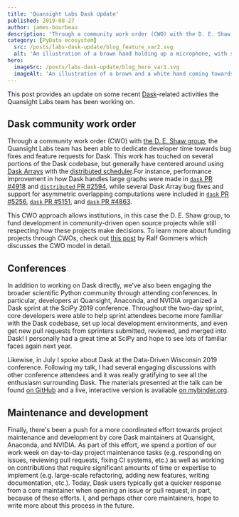 ```yaml
---
title: 'Quansight Labs Dask Update'
published: 2019-08-27
author: james-bourbeau
description: 'Through a community work order (CWO) with the D. E. Shaw group, the Quansight Labs team has been able to dedicate developer time towards bug fixes and feature requests for Dask.'
category: [PyData ecosystem]
  src: /posts/labs-dask-update/blog_feature_var2.svg
  alt: 'An illustration of a brown hand holding up a microphone, with some graphical elements highlighting the top of the microphone.'
hero:
  imageSrc: /posts/labs-dask-update/blog_hero_var1.svg
  imageAlt: 'An illustration of a brown and a white hand coming towards each other to pass a business card with the logo of Quansight Labs.'
---
```


This post provides an update on some recent [Dask](https://dask.org/)-related activities the Quansight Labs team has been working on.

## Dask community work order

Through a community work order (CWO) with [the D. E. Shaw group](https://www.deshaw.com/), the Quansight Labs team has been able to dedicate developer time towards bug fixes and feature requests for Dask. This work has touched on several portions of the Dask codebase, but generally have centered around using [Dask Arrays](https://docs.dask.org/en/latest/array.html) with the [distributed scheduler](https://distributed.dask.org/en/latest/).For instance, performance improvement in how Dask handles large graphs were made in [`dask` PR #4918](https://github.com/dask/dask/pull/4918) and [`distributed` PR #2594](https://github.com/dask/distributed/pull/2594), while several Dask Array bug fixes and support for asymmetric overlapping computations were included in [`dask` PR #5256](https://github.com/dask/dask/pull/5256), [`dask` PR #5151](https://github.com/dask/dask/pull/5151), and [`dask` PR #4863](https://github.com/dask/dask/pull/4863).

This CWO approach allows institutions, in this case the D. E. Shaw group, to fund development in community-driven open source projects while still respecting how these projects make decisions. To learn more about funding projects through CWOs, check out [this post](http://labs.quansight.org/blog/2019/05/community-driven-opensource-funded-development/) by Ralf Gommers which discusses the CWO model in detail.

## Conferences

In addition to working on Dask directly, we've also been engaging the broader scientific Python community through attending conferences. In particular, developers at Quansight, Anaconda, and NVIDIA organized a Dask sprint at the SciPy 2019 conference. Throughout the two-day sprint, core developers were able to help sprint attendees become more familiar with the Dask codebase, set up local development environments, and even get new pull requests from sprinters submitted, reviewed, and merged into Dask! I personally had a great time at SciPy and hope to see lots of familiar faces again next year.

Likewise, in July I spoke about Dask at the Data-Driven Wisconsin 2019 conference. Following my talk, I had several engaging discussions with other conference attendees and it was really gratifying to see all the enthusiasm surrounding Dask. The materials presented at the talk can be found [on GitHub](https://github.com/jrbourbeau/ddw-dask) and a live, interactive version is available [on mybinder.org](https://mybinder.org/v2/gh/jrbourbeau/ddw-dask/master?urlpath=lab/tree/ddw-dask.ipynb).

## Maintenance and development

Finally, there's been a push for a more coordinated effort towards project maintenance and development by core Dask maintainers at Quansight, Anaconda, and NVIDIA. As part of this effort, we spend a portion of our work week on day-to-day project maintenance tasks (e.g. responding on issues, reviewing pull requests, fixing CI systems, etc.) as well as working on contributions that require significant amounts of time or expertise to implement (e.g. large-scale refactoring, adding new features, writing documentation, etc.). Today, Dask users typically get a quicker response from a core maintainer when opening an issue or pull request, in part, because of these efforts. I, and perhaps other core maintainers, hope to write more about this process in the future.
